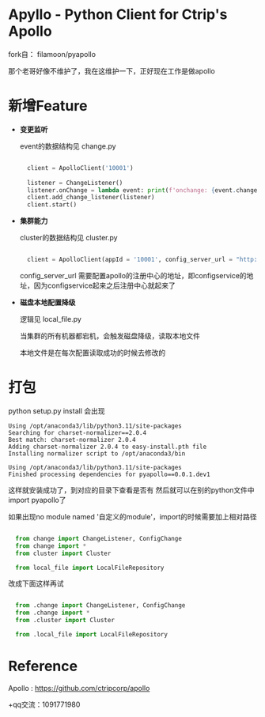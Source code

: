 Apyllo - Python Client for Ctrip's Apollo
================

fork自： filamoon/pyapollo

那个老哥好像不维护了，我在这维护一下，正好现在工作是做apollo

# 新增Feature
* **变更监听**

  event的数据结构见 change.py

  ```python
  
    client = ApolloClient('10001')
    
    listener = ChangeListener()
    listener.onChange = lambda event: print(f'onchange: {event.changes}')
    client.add_change_listener(listener)
    client.start()
  
  ```
* **集群能力**

  cluster的数据结构见 cluster.py

  ```python
  
    client = ApolloClient(appId = '10001', config_server_url = "http://localhost:8080")
  
  ```
  config_server_url 需要配置apollo的注册中心的地址，即configservice的地址，因为configservice起来之后注册中心就起来了

* **磁盘本地配置降级**

  逻辑见 local_file.py

  当集群的所有机器都宕机，会触发磁盘降级，读取本地文件

  本地文件是在每次配置读取成功的时候去修改的

# 打包

  python setup.py install
  会出现
  ```
  Using /opt/anaconda3/lib/python3.11/site-packages
  Searching for charset-normalizer==2.0.4
  Best match: charset-normalizer 2.0.4
  Adding charset-normalizer 2.0.4 to easy-install.pth file
  Installing normalizer script to /opt/anaconda3/bin

  Using /opt/anaconda3/lib/python3.11/site-packages
  Finished processing dependencies for pyapollo==0.0.1.dev1
  ```
  这样就安装成功了，到对应的目录下查看是否有
  然后就可以在别的python文件中import pyapollo了

  如果出现no module named '自定义的module'，import的时候需要加上相对路径

  ```python
  
    from change import ChangeListener, ConfigChange
    from change import *
    from cluster import Cluster

    from local_file import LocalFileRepository
  
  ```
  改成下面这样再试
  ```python
  
    from .change import ChangeListener, ConfigChange
    from .change import *
    from .cluster import Cluster

    from .local_file import LocalFileRepository
  
  ```

# Reference
Apollo : https://github.com/ctripcorp/apollo

+qq交流：1091771980
